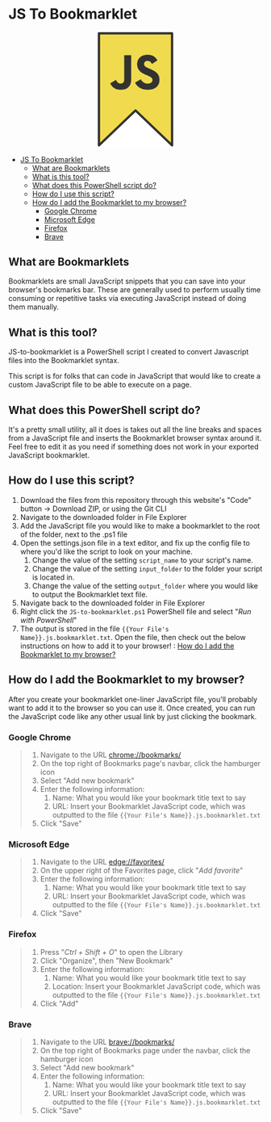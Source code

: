 # JS To Bookmarklet

<p align="center">
<img alt="JavaScript Bookmarklet Logo" src="./README_images/JavaScript-Bookmarklet-logo.png" width="150px">
</p>  

- [JS To Bookmarklet](#js-to-bookmarklet)
  - [What are Bookmarklets](#what-are-bookmarklets)
  - [What is this tool?](#what-is-this-tool)
  - [What does this PowerShell script do?](#what-does-this-powershell-script-do)
  - [How do I use this script?](#how-do-i-use-this-script)
  - [How do I add the Bookmarklet to my browser?](#how-do-i-add-the-bookmarklet-to-my-browser)
    - [Google Chrome](#google-chrome)
    - [Microsoft Edge](#microsoft-edge)
    - [Firefox](#firefox)
    - [Brave](#brave)

## What are Bookmarklets

Bookmarklets are small JavaScript snippets that you can save into your browser's bookmarks bar. These are generally used to perform usually time consuming or repetitive tasks via executing JavaScript instead of doing them manually.

## What is this tool?

JS-to-bookmarklet is a PowerShell script I created to convert Javascript files into the Bookmarklet syntax.

This script is for folks that can code in JavaScript that would like to create a custom JavaScript file to be able to execute on a page.

## What does this PowerShell script do?

It's a pretty small utility, all it does is takes out all the line breaks and spaces from a JavaScript file and inserts the Bookmarklet browser syntax around it. Feel free to edit it as you need if something does not work in your exported JavaScript bookmarklet.

## How do I use this script?

1. Download the files from this repository through this website's "Code" button -> Download ZIP, or using the Git CLI
2. Navigate to the downloaded folder in File Explorer
3. Add the JavaScript file you would like to make a bookmarklet to the root of the folder, next to the .ps1 file
4. Open the settings.json file in a text editor, and fix up the config file to where you'd like the script to look on your machine.
   1. Change the value of the setting ```script_name``` to your script's name.
   2. Change the value of the setting ```input_folder``` to the folder your script is located in.
   3. Change the value of the setting ```output_folder``` where you would like to output the Bookmarklet text file.
5. Navigate back to the downloaded folder in File Explorer
6. Right click the ```JS-to-bookmarklet.ps1``` PowerShell file and select "_Run with PowerShell_"
7. The output is stored in the file ```{{Your File's Name}}.js.bookmarklet.txt```. Open the file, then check out the below instructions on how to add it to your browser! : [How do I add the Bookmarklet to my browser?](#how-do-i-add-the-bookmarklet-to-my-browser)

## How do I add the Bookmarklet to my browser?

After you create your bookmarklet one-liner JavaScript file, you'll probably want to add it to the browser so you can use it. Once created, you can run the JavaScript code like any other usual link by just clicking the bookmark.

### Google Chrome

> 1. Navigate to the URL [chrome://bookmarks/](https://chrome://bookmarks/)
> 2. On the top right of Bookmarks page's navbar, click the hamburger icon
> 3. Select "Add new bookmark"
> 4. Enter the following information:
>    1. Name: What you would like your bookmark title text to say
>    2. URL: Insert your Bookmarklet JavaScript code, which was outputted to the file ```{{Your File's Name}}.js.bookmarklet.txt```
> 5. Click "Save"

### Microsoft Edge

> 1. Navigate to the URL [edge://favorites/](https://edge://favorites/)
> 2. On the upper right of the Favorites page, click "_Add favorite_"
> 3. Enter the following information:
>    1. Name: What you would like your bookmark title text to say
>    2. URL: Insert your Bookmarklet JavaScript code, which was outputted to the file ```{{Your File's Name}}.js.bookmarklet.txt```
> 4. Click "Save"

### Firefox

> 1. Press "_Ctrl + Shift + O_" to open the Library
> 2. Click "Organize", then "New Bookmark"
> 3. Enter the following information:
>    1. Name: What you would like your bookmark title text to say
>    2. Location: Insert your Bookmarklet JavaScript code, which was outputted to the file ```{{Your File's Name}}.js.bookmarklet.txt```
> 4. Click "Add"

### Brave

> 1. Navigate to the URL [brave://bookmarks/](brave://bookmarks/)
> 2. On the top right of Bookmarks page under the navbar, click the hamburger icon
> 3. Select "Add new bookmark"
> 4. Enter the following information:
>    1. Name: What you would like your bookmark title text to say
>    2. URL: Insert your Bookmarklet JavaScript code, which was outputted to the file ```{{Your File's Name}}.js.bookmarklet.txt```
> 5. Click "Save"
